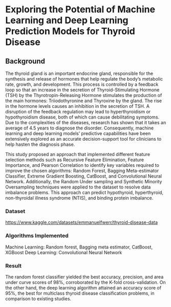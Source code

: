 # Exploring the Potential of Machine Learning and Deep Learning Prediction Models for Thyroid Disease
## Background
The thyroid gland is an important endocrine gland, responsible for the synthesis and release of hormones that help regulate the body’s metabolic rate, growth, and development. This process is controlled by a feedback loop so that an increase in the secretion of Thyroid-Stimulating Hormone (TSH) by the Thyrotropin-Releasing Hormone stimulates the production of the main hormones: Triiodothyronine and Thyroxine by the gland. The rise in the hormone levels causes an inhibition in the secretion of TSH. A disruption of the feedback regulation may lead to hyperthyroidism or hypothyroidism disease, both of which can cause debilitating symptoms. Due to the complexities of the diseases, research has shown that it takes an average of 4.5 years to diagnose the disorder. Consequently, machine learning and deep learning models’ predictive capabilities have been extensively explored as an accurate decision-support tool for clinicians to help hasten the diagnosis phase.

This study proposed an approach that implemented different feature selection methods such as Recursive Feature Elimination, Feature Importance, and Pearson Correlation to identify key variables required to improve the chosen algorithms: Random Forest, Bagging Meta-estimator Classifier, Extreme Gradient Boosting, CatBoost, and Convolutional Neural Network. Additionally, the Random Under sampling and Synthetic Minority Oversampling techniques were applied to the dataset to resolve data imbalance problems. This approach can predict hypothyroid, hyperthyroid, non-thyroidal illness syndrome (NTIS), and binding protein imbalance.

### Dataset 
https://www.kaggle.com/datasets/emmanuelfwerr/thyroid-disease-data

### Algorithms Implemented
Machine Learning: Random forest, Bagging meta estimator, CatBoost, XGBoost
Deep Learning: Convolutional Neural Network

### Result
The random forest classifier yielded the best accuracy, precision, and area under curve scores of 98%, corroborated by the K-fold cross-validation. On the other hand, the deep learning algorithm attained an accuracy score of 95%, the best for multiclass thyroid disease classification problems, in comparison to existing studies.
